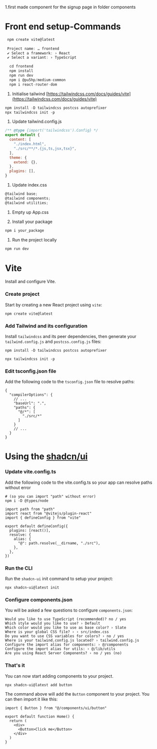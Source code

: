1.first made component for the signup page in folder components

#  Front end setup-Commands

```javascript
 npm create vite@latest
 
 Project name: … frontend
 ✔ Select a framework: › React
 ✔ Select a variant: › TypeScript

  cd frontend
  npm install
  npm run dev
  npm i @pu5hp/medium-common
  npm i react-router-dom
```
1.  Initialise tailwind [https://tailwindcss.com/docs/guides/vite](https://tailwindcss.com/docs/guides/vite)

```javascript
npm install -D tailwindcss postcss autoprefixer
npx tailwindcss init -p
```

1.  Update tailwind.config.js

```javascript
/** @type {import('tailwindcss').Config} */
export default {
  content: [
    "./index.html",
    "./src/**/*.{js,ts,jsx,tsx}",
  ],
  theme: {
    extend: {},
  },
  plugins: [],
}
```

1.  Update index.css

```javascript
@tailwind base;
@tailwind components;
@tailwind utilities;
```

1.  Empty up App.css

2.  Install your package

```javascript
npm i your_package
```

1.  Run the project locally

```javascript
npm run dev
```
# Vite

Install and configure Vite.

### [](https://ui.shadcn.com/docs/installation/vite#create-project)Create project

Start by creating a new React project using `vite`:

```
npm create vite@latest
```

### [](https://ui.shadcn.com/docs/installation/vite#add-tailwind-and-its-configuration)Add Tailwind and its configuration

Install `tailwindcss` and its peer dependencies, then generate your `tailwind.config.js` and `postcss.config.js` files:

```
npm install -D tailwindcss postcss autoprefixer
 
npx tailwindcss init -p
```

### [](https://ui.shadcn.com/docs/installation/vite#edit-tsconfigjson-file)Edit tsconfig.json file

Add the following code to the `tsconfig.json` file to resolve paths:

```
{
  "compilerOptions": {
    // ...
    "baseUrl": ".",
    "paths": {
      "@/*": [
        "./src/*"
      ]
    }
    // ...
  }
}
```
# Using the [shadcn/ui](https://ui.shadcn.com/)
### [](https://ui.shadcn.com/docs/installation/vite#update-viteconfigts)Update vite.config.ts

Add the following code to the vite.config.ts so your app can resolve paths without error

```
# (so you can import "path" without error)
npm i -D @types/node
```

```
import path from "path"
import react from "@vitejs/plugin-react"
import { defineConfig } from "vite"
 
export default defineConfig({
  plugins: [react()],
  resolve: {
    alias: {
      "@": path.resolve(__dirname, "./src"),
    },
  },
})
```

### [](https://ui.shadcn.com/docs/installation/vite#run-the-cli)Run the CLI

Run the `shadcn-ui` init command to setup your project:

```
npx shadcn-ui@latest init
```

### [](https://ui.shadcn.com/docs/installation/vite#configure-componentsjson)Configure components.json

You will be asked a few questions to configure `components.json`:

```
Would you like to use TypeScript (recommended)? no / yes
Which style would you like to use? › Default
Which color would you like to use as base color? › Slate
Where is your global CSS file? › › src/index.css
Do you want to use CSS variables for colors? › no / yes
Where is your tailwind.config.js located? › tailwind.config.js
Configure the import alias for components: › @/components
Configure the import alias for utils: › @/lib/utils
Are you using React Server Components? › no / yes (no)
```

### [](https://ui.shadcn.com/docs/installation/vite#thats-it)That's it

You can now start adding components to your project.

```
npx shadcn-ui@latest add button
```

The command above will add the `Button` component to your project. You can then import it like this:

```
import { Button } from "@/components/ui/button"
 
export default function Home() {
  return (
    <div>
      <Button>Click me</Button>
    </div>
  )
}
```
